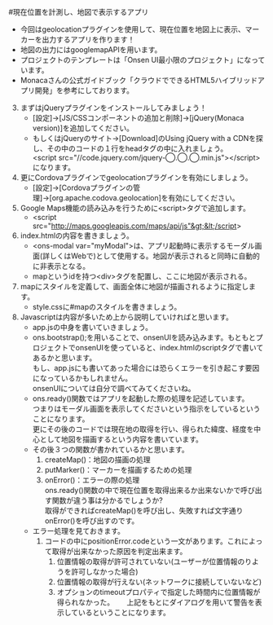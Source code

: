 #現在位置を計測し、地図で表示するアプリ

- 今回はgeolocationプラグインを使用して、現在位置を地図上に表示、マーカーを出力するアプリを作ります！
- 地図の出力にはgooglemapAPIを用います。
- プロジェクトのテンプレートは「Onsen UI最小限のプロジェクト」になっています。
- Monacaさんの公式ガイドブック「クラウドでできるHTML5ハイブリッドアプリ開発」を参考にしております。

3. まずはjQueryプラグインをインストールしてみましょう！
    - [設定]→[JS/CSSコンポーネントの追加と削除]→[jQuery(Monaca version)]を追加してください。
    - もしくはjQueryのサイト→[Download]のUsing jQuery with a CDNを探し、その中のコードの１行をheadタグの中に入れましょう。  
    &lt;script src="//code.jquery.com/jquery-◯.◯.◯.min.js"&gt;&lt;/script&gt;になります。
4. 更にCordovaプラグインでgeolocationプラグインを有効にしましょう。
    - [設定]→[Cordovaプラグインの管理]→[org.apache.codova.geolocation]を有効にしてください。
5. Google Maps機能の読み込みを行うために&lt;script&gt;タグで追加します。
    - &lt;script src="http://maps.googleapis.com/maps/api/js"&gt;&lt;/script&gt;
6. index.htmlの内容を書きましょう。
    -  &lt;ons-modal var="myModal"&gt;は、アプリ起動時に表示するモーダル画面(詳しくはWebで)として使用する。地図が表示されると同時に自動的に非表示となる。
    -  mapというidを持つ&lt;div&gt;タグを配置し、ここに地図が表示される。
7. mapにスタイルを定義して、画面全体に地図が描画されるように指定します。
    - style.cssに#mapのスタイルを書きましょう。
8. Javascriptは内容が多いため上から説明していければと思います。
    - app.jsの中身を書いていきましょう。
    - ons.bootstrap();を用いることで、onsenUIを読み込みます。もともとプロジェクトでonsenUIを使っていると、index.htmlのscriptタグで書いてあるかと思います。  
    もし、app.jsにも書いてあった場合には恐らくエラーを引き起こす要因になっているかもしれません。  
    onsenUIについては自分で調べてみてくださいね。
    - ons.ready()関数ではアプリを起動した際の処理を記述しています。  
    つまりはモーダル画面を表示してくださいという指示をしているということになります。  
    更にその後のコードでは現在地の取得を行い、得られた緯度、経度を中心として地図を描画するという内容を書いています。
    - その後３つの関数が書かれているかと思います。
        1. createMap()：地図の描画の処理
        2. putMarker()：マーカーを描画するための処理
        3. onError()：エラーの際の処理  
    ons.ready()関数の中で現在位置を取得出来るか出来ないかで呼び出す関数が違う事は分かるでしょうか?  
    取得ができればcreateMap()を呼び出し、失敗すれば文字通りonError()を呼び出すのです。  
    - エラー処理を見ておきます。
        1. コードの中にpositionError.codeという一文があります。これによって取得が出来なかった原因を判定出来ます。
            1. 位置情報の取得が許可されていない(ユーザーが位置情報のりようを許可しなかった場合)
            2. 位置情報の取得が行えない(ネットワークに接続していないなど)
            3. オプションのtimeoutプロパティで指定した時間内に位置情報が得られなかった。　　
        上記をもとにダイアログを用いて警告を表示しているということになります。